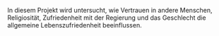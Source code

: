In diesem Projekt wird untersucht, wie Vertrauen in andere Menschen, Religiosität, Zufriedenheit mit der Regierung und das Geschlecht die allgemeine Lebenszufriedenheit beeinflussen.
